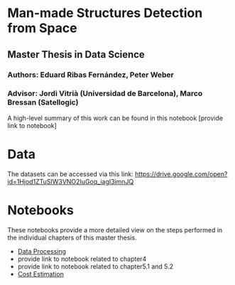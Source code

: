 # Man-made Structures Detection from Space

## Master Thesis in Data Science

### Authors: Eduard Ribas Fernández, Peter Weber

### Advisor: Jordi Vitrià (Universidad de Barcelona), Marco Bressan (Satellogic)

A high-level summary of this work can be found in this notebook [provide link to notebook]

# Data
The datasets can be accessed via this link: https://drive.google.com/open?id=1Hjod1ZTuSIW3VNO2IuGoq_iagI3imnJQ

# Notebooks

These notebooks provide a more detailed view on the steps performed in the individual chapters of this master thesis. 
* [Data Processing](Notebooks/thesis_data_processing.ipynb)
* provide link to notebook related to chapter4
* provide link to notebook related to chapter5.1 and 5.2
* [Cost Estimation](Notebooks/thesis_estimate_costs.ipynb)

